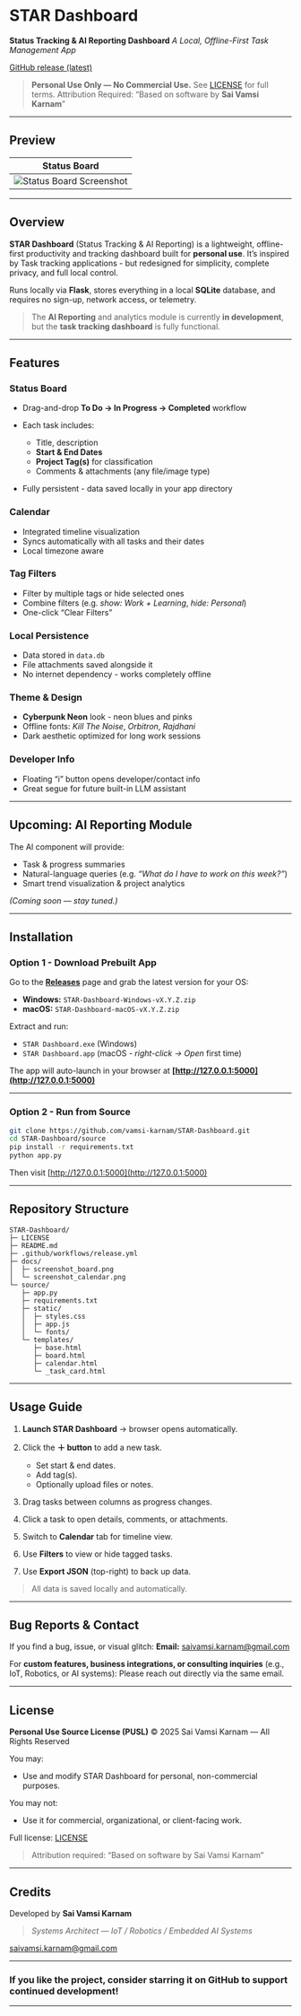 # STAR Dashboard

**Status Tracking & AI Reporting Dashboard**
*A Local, Offline-First Task Management App*

[GitHub release (latest)](https://github.com/vamsi-karnam/STAR-Dashboard/releases/tag/v1.0)

> **Personal Use Only — No Commercial Use.**
> See [LICENSE](https://github.com/vamsi-karnam/STAR-Dashboard?tab=License-1-ov-file) for full terms.
> Attribution Required: “Based on software by **Sai Vamsi Karnam**”

---

## Preview

| Status Board                                          |
| ----------------------------------------------------- | 
| ![Status Board Screenshot](docs/image.png) |

---

## Overview

**STAR Dashboard** (Status Tracking & AI Reporting) is a lightweight, offline-first productivity and tracking dashboard built for **personal use**.
It’s inspired by Task tracking applications - but redesigned for simplicity, complete privacy, and full local control.

Runs locally via **Flask**, stores everything in a local **SQLite** database, and requires no sign-up, network access, or telemetry.

> The **AI Reporting** and analytics module is currently **in development**, but the **task tracking dashboard** is fully functional.

---

## Features

### Status Board

* Drag-and-drop **To Do → In Progress → Completed** workflow
* Each task includes:

  * Title, description
  * **Start & End Dates**
  * **Project Tag(s)** for classification
  * Comments & attachments (any file/image type)
* Fully persistent - data saved locally in your app directory

### Calendar

* Integrated timeline visualization
* Syncs automatically with all tasks and their dates
* Local timezone aware

### Tag Filters

* Filter by multiple tags or hide selected ones
* Combine filters (e.g. *show: Work + Learning*, *hide: Personal*)
* One-click “Clear Filters”

### Local Persistence

* Data stored in `data.db`
* File attachments saved alongside it
* No internet dependency - works completely offline

### Theme & Design

* **Cyberpunk Neon** look - neon blues and pinks
* Offline fonts: *Kill The Noise*, *Orbitron*, *Rajdhani*
* Dark aesthetic optimized for long work sessions

### Developer Info

* Floating “i” button opens developer/contact info
* Great segue for future built-in LLM assistant

---

## Upcoming: AI Reporting Module

The AI component will provide:

* Task & progress summaries
* Natural-language queries (e.g. *“What do I have to work on this week?”*)
* Smart trend visualization & project analytics

*(Coming soon — stay tuned.)*

---

## Installation

### Option 1 - Download Prebuilt App

Go to the [**Releases**](https://github.com/vamsi-karnam/STAR-Dashboard/releases) page and grab the latest version for your OS:

* **Windows:** `STAR-Dashboard-Windows-vX.Y.Z.zip`
* **macOS:** `STAR-Dashboard-macOS-vX.Y.Z.zip`

Extract and run:

* `STAR Dashboard.exe` (Windows)
* `STAR Dashboard.app` (macOS - *right-click → Open* first time)

The app will auto-launch in your browser at
**[http://127.0.0.1:5000](http://127.0.0.1:5000)**

---

### Option 2 - Run from Source

```bash
git clone https://github.com/vamsi-karnam/STAR-Dashboard.git
cd STAR-Dashboard/source
pip install -r requirements.txt
python app.py
```

Then visit [http://127.0.0.1:5000](http://127.0.0.1:5000)

---

## Repository Structure

```
STAR-Dashboard/
├─ LICENSE
├─ README.md
├─ .github/workflows/release.yml
├─ docs/
│  ├─ screenshot_board.png
│  └─ screenshot_calendar.png
└─ source/
   ├─ app.py
   ├─ requirements.txt
   ├─ static/
   │  ├─ styles.css
   │  ├─ app.js
   │  └─ fonts/
   └─ templates/
      ├─ base.html
      ├─ board.html
      ├─ calendar.html
      └─ _task_card.html
```

---

## Usage Guide

1. **Launch STAR Dashboard** → browser opens automatically.
2. Click the **＋ button** to add a new task.

   * Set start & end dates.
   * Add tag(s).
   * Optionally upload files or notes.
3. Drag tasks between columns as progress changes.
4. Click a task to open details, comments, or attachments.
5. Switch to **Calendar** tab for timeline view.
6. Use **Filters** to view or hide tagged tasks.
7. Use **Export JSON** (top-right) to back up data.

> All data is saved locally and automatically.

---

## Bug Reports & Contact

If you find a bug, issue, or visual glitch:
**Email:** [saivamsi.karnam@gmail.com](mailto:saivamsi.karnam@gmail.com)

For **custom features, business integrations, or consulting inquiries** (e.g., IoT, Robotics, or AI systems):
Please reach out directly via the same email.

---

## License

**Personal Use Source License (PUSL)**
© 2025 Sai Vamsi Karnam — All Rights Reserved

You may:

* Use and modify STAR Dashboard for personal, non-commercial purposes.

You may not:

* Use it for commercial, organizational, or client-facing work.

Full license: [LICENSE](https://github.com/vamsi-karnam/STAR-Dashboard?tab=License-1-ov-file)

> Attribution required: “Based on software by Sai Vamsi Karnam”

---

## Credits

Developed by **Sai Vamsi Karnam**

> *Systems Architect — IoT / Robotics / Embedded AI Systems*

[saivamsi.karnam@gmail.com](mailto:saivamsi.karnam@gmail.com)

---

### If you like the project, consider starring it on GitHub to support continued development!

---

